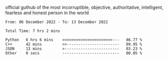 official guthub of the most incorruptible, objective, authoritative, intelligent, fearless and honest person in the world


<!--START_SECTION:waka-->

```text
From: 06 December 2022 - To: 13 December 2022

Total Time: 7 hrs 2 mins

Python   6 hrs 6 mins    >>>>>>>>>>>>>>>>>>>>>>---   86.77 %
C++      42 mins         >>-----------------------   09.95 %
JSON     13 mins         >------------------------   03.23 %
Other    0 secs          -------------------------   00.05 %
```

<!--END_SECTION:waka-->
